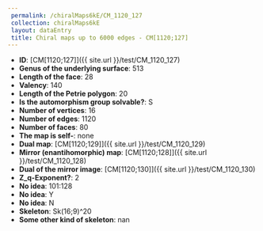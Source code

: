 ```yaml
--- 
 permalink: /chiralMaps6kE/CM_1120_127 
 collection: chiralMaps6kE
 layout: dataEntry
 title: Chiral maps up to 6000 edges - CM[1120;127]
---
```


- **ID**: [CM[1120;127]]({{ site.url }}/test/CM_1120_127)
- **Genus of the underlying surface**: 513
- **Length of the face**: 28
- **Valency**: 140
- **Length of the Petrie polygon**: 20
- **Is the automorphism group solvable?**: S
- **Number of vertices**: 16
- **Number of edges**: 1120
- **Number of faces**: 80
- **The map is self-**: none
- **Dual map**: [CM[1120;129]]({{ site.url }}/test/CM_1120_129)
- **Mirror (enantihomorphic) map**: [CM[1120;128]]({{ site.url }}/test/CM_1120_128)
- **Dual of the mirror image**: [CM[1120;130]]({{ site.url }}/test/CM_1120_130)
- **Z_q-Exponent?**: 2
- **No idea**:  101:128
- **No idea**: Y
- **No idea**: N
- **Skeleton**: Sk(16;9)^20
- **Some other kind of skeleton**: nan
